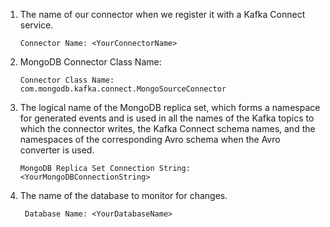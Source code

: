 1. The name of our connector when we register it with a Kafka Connect service.

   ```plaintext
   Connector Name: <YourConnectorName>
    ```

2. MongoDB Connector Class Name: <YourMongoDBConnectorClass>

   ```plaintext
   Connector Class Name: com.mongodb.kafka.connect.MongoSourceConnector
   ```

3. The logical name of the MongoDB replica set, which forms a namespace for generated events and is used in all the names of the Kafka topics to which the connector writes, the Kafka Connect schema names, and the namespaces of the corresponding Avro schema when the Avro converter is used.

   ```plaintext
   MongoDB Replica Set Connection String: <YourMongoDBConnectionString>
   ```

4. The name of the database to monitor for changes.

   ```plaintext
    Database Name: <YourDatabaseName>
    ```
   